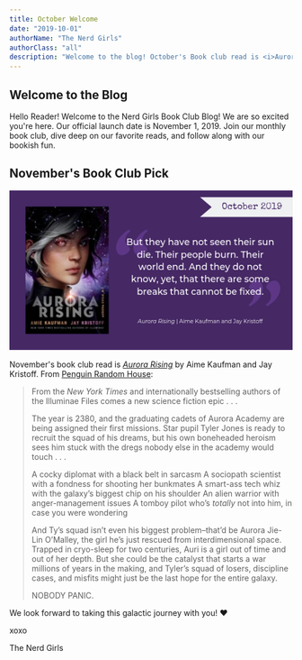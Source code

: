 ```yaml
---
title: October Welcome
date: "2019-10-01"
authorName: "The Nerd Girls"
authorClass: "all"
description: "Welcome to the blog! October's Book club read is <i>Aurora Rising</i>."
---
```

## Welcome to the Blog

Hello Reader! Welcome to the Nerd Girls Book Club Blog! We are so excited you're here. Our official launch date is November 1, 2019. Join our monthly book club, dive deep on our favorite reads, and follow along with our bookish fun.

## November's Book Club Pick

!["Aurora Rising" cover for November's book pick](aurora-102019.png)

November's book club read is [_Aurora Rising_](https://www.goodreads.com/book/show/30075662-aurora-rising) by Aime Kaufman and Jay Kristoff. From [Penguin Random House](https://www.penguinrandomhouse.com/books/548791/aurora-rising-by-amie-kaufman-and-jay-kristoff/9781524720964/):

<blockquote>

  From the _New York Times_ and internationally bestselling authors of the Illuminae Files comes a new science fiction epic . . .

  The year is 2380, and the graduating cadets of Aurora Academy are being assigned their first missions. Star pupil Tyler Jones is ready to recruit the squad of his dreams, but his own boneheaded heroism sees him stuck with the dregs nobody else in the academy would touch . . .

  A cocky diplomat with a black belt in sarcasm
  A sociopath scientist with a fondness for shooting her bunkmates
  A smart-ass tech whiz with the galaxy’s biggest chip on his shoulder
  An alien warrior with anger-management issues
  A tomboy pilot who’s _totally_ not into him, in case you were wondering

  And Ty’s squad isn’t even his biggest problem–that’d be Aurora Jie-Lin O’Malley, the girl he’s just rescued from interdimensional space. Trapped in cryo-sleep for two centuries, Auri is a girl out of time and out of her depth. But she could be the catalyst that starts a war millions of years in the making, and Tyler’s squad of losers, discipline cases, and misfits might just be the last hope for the entire galaxy.

  NOBODY PANIC.
</blockquote>

We look forward to taking this galactic journey with you! ❤

xoxo

The Nerd Girls
